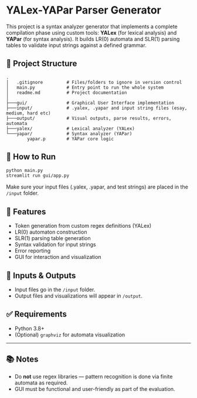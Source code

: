 # YALex-YAPar Parser Generator

This project is a syntax analyzer generator that implements a complete compilation phase using custom tools: **YALex** (for lexical analysis) and **YAPar** (for syntax analysis). It builds LR(0) automata and SLR(1) parsing tables to validate input strings against a defined grammar.

## 📁 Project Structure

```
.
│   .gitignore         # Files/folders to ignore in version control
│   main.py            # Entry point to run the whole system
│   readme.md          # Project documentation
│
├───gui/               # Graphical User Interface implementation
├───input/             # .yalex, .yapar and input string files (esay, medium, hard etc)
├───output/            # Visual outputs, parse results, errors, automata
├───yalex/             # Lexical analyzer (YALex)
└───yapar/             # Syntax analyzer (YAPar)
        yapar.p        # YAPar core logic
```

## 🚀 How to Run

```bash
python main.py 
streamlit run gui/app.py
```

Make sure your input files (.yalex, .yapar, and test strings) are placed in the `/input` folder.

## 📌 Features

- Token generation from custom regex definitions (YALex)
- LR(0) automaton construction
- SLR(1) parsing table generation
- Syntax validation for input strings
- Error reporting
- GUI for interaction and visualization

## 📂 Inputs & Outputs

- Input files go in the `/input` folder.
- Output files and visualizations will appear in `/output`.

## ✅ Requirements

- Python 3.8+
- (Optional) `graphviz` for automata visualization

---

## 📚 Notes

- Do **not** use regex libraries — pattern recognition is done via finite automata as required.
- GUI must be functional and user-friendly as part of the evaluation.
